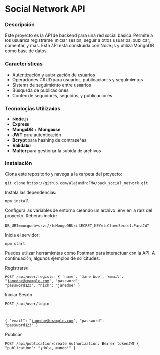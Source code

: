 # Social Network API

### Descripción

Este proyecto es la API de backend para una red social básica. Permite a los usuarios registrarse, iniciar sesión, seguir a otros usuarios, publicar, comentar, y más. Esta API está construida con Node.js y utiliza MongoDB como base de datos.

### Características

- Autenticación y autorización de usuarios
- Operaciones CRUD para usuarios, publicaciones y seguimientos
- Sistema de seguimiento entre usuarios
- Búsqueda de publicaciones
- Conteo de seguidores, seguidos, y publicaciones

### Tecnologías Utilizadas

- <b>Node.js</b>
- <b>Express</b>
- <b>MongoDB</b> + <b>Mongoose</b>
- <b>JWT</b> para autenticación
- <b>Bcrypt</b> para hashing de contraseñas
- <b>Validator</b>
- <b>Multer</b> para gestionar la subida de archivos

### Instalación

Clona este repositorio y navega a la carpeta del proyecto:

``git clone https://github.com/alejandroFMA/back_social_network.git``


Instala las dependencias:

``npm install``

Configura las variables de entorno creando un archivo .env en la raíz del proyecto. Deberás incluir:


``DB_URI=mongodb+srv://tuMongoDBUri``
``SECRET_KEY=tuClaveSecretaParaJWT``

Inicia el servidor:

``npm start``

Puedes utilizar herramientas como Postman para interactuar con la API. A continuación, algunos ejemplos de solicitudes:

Registrarse

<code>POST /api/user/register
{
  "name": "Jane Doe",
  "email": "janedoe@example.com",
  "password": "password123",
  "nick": "janedoe"
}</code>

Iniciar Sesión

<code>POST /api/user/login

{
  "email": "janedoe@example.com",
  "password": "password123"
}</code>

Publicar

<code>POST /api/publication/create
Authorization: Bearer tokenJWT
{
  "publication": "¡Hola, mundo!"
}</code>
